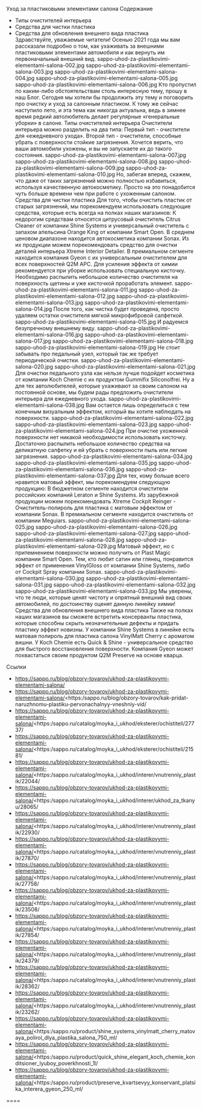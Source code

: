 Уход за пластиковыми элементами салона
Содержание 
- Типы очистителей интерьера 
- Средства для чистки пластика
- Средства для обновления внешнего вида пластика  
Здравствуйте, уважаемые читатели! 
Осенью 2021 года мы вам рассказали подробно о том, как ухаживать за внешними пластиковыми элементами автомобиля и как вернуть им первоначальный внешний вид. 
sappo-uhod-za-plastikovimi-elementami-salona-002.jpg
sappo-uhod-za-plastikovimi-elementami-salona-003.jpg
sappo-uhod-za-plastikovimi-elementami-salona-004.jpg
sappo-uhod-za-plastikovimi-elementami-salona-005.jpg
sappo-uhod-za-plastikovimi-elementami-salona-006.jpg
Кто пропустил по каким-либо обстоятельствам столь интересную тему, прошу в наш Блог.
Сегодня мы хотели бы продолжить эту тему и поговорить про очистку и уход за салонным пластиком. К тому же сейчас наступило лето, и эта тема как никогда актуальна, ведь в зимнее время редкий автолюбитель делает регулярные «генеральные уборки» в салоне. 
Типы очистителей интерьера
Очистители интерьера можно разделить на два типа: 
Первый тип - очистители для «ежедневного ухода». Второй тип - очистители, способные убрать с поверхности стойкие загрязнения. 
Хочется верить, что ваши автомобили ухожены, и вы не запускаете их до такого состояния. 
sappo-uhod-za-plastikovimi-elementami-salona-007.jpg
sappo-uhod-za-plastikovimi-elementami-salona-008.jpg
sappo-uhod-za-plastikovimi-elementami-salona-009.jpg
sappo-uhod-za-plastikovimi-elementami-salona-010.jpg
Но, забегая вперед, скажем, что даже от таких загрязнений можно полностью избавиться, используя качественную автокосметику. Просто на это понадобится чуть больше времени чем при работе с ухоженным салоном. 
Средства для чистки пластика
Для того, чтобы очистить пластик от старых загрязнений, мы порекомендуем использовать следующие средства, которые есть всегда на полках наших магазинов: 
К недорогим средствам относятся цитрусовый очиститель Citrus Cleaner от компании Shine Systems и универсальный очиститель с запахом апельсина Orange King от компании Smart Open. В среднем ценовом диапазоне находится автокосметика компании Sonax. Из их продукции можем порекомендовать средство для очистки деталей интерьера Xtreme Interior Detailer. В премиальном сегменте находится компания Gyeon с их универсальным очистителем для всех поверхностей Q2M APC. 
Для усиления эффекта от химии рекомендуется при уборке использовать специальную кисточку. Необходимо распылить небольшое количество очистителя на поверхность щетины и уже кисточкой проработать элемент. 
sappo-uhod-za-plastikovimi-elementami-salona-011.jpg
sappo-uhod-za-plastikovimi-elementami-salona-012.jpg
sappo-uhod-za-plastikovimi-elementami-salona-013.jpg
sappo-uhod-za-plastikovimi-elementami-salona-014.jpg
После того, как чистка будет проведена, просто удаляем остатки очистителя мягкой микрофибровой салфеткой. 
sappo-uhod-za-plastikovimi-elementami-salona-015.jpg
И радуемся безупречному внешнему виду. 
sappo-uhod-za-plastikovimi-elementami-salona-016.jpg
sappo-uhod-za-plastikovimi-elementami-salona-017.jpg
sappo-uhod-za-plastikovimi-elementami-salona-018.jpg
sappo-uhod-za-plastikovimi-elementami-salona-019.jpg
Не стоит забывать про педальный узел, который так же требует периодической очистки. 
sappo-uhod-za-plastikovimi-elementami-salona-020.jpg
sappo-uhod-za-plastikovimi-elementami-salona-021.jpg
Для очистки педального узла как нельзя лучше подойдет косметика от компании Koch Chemie с их продуктом Gummifix Siliconolfrei. 
Ну а для тех автолюбителей, которые ухаживают за своим салоном на постоянной основе, мы будем рады предложить очистители интерьера для ежедневного ухода. 
sappo-uhod-za-plastikovimi-elementami-salona-038.jpg
Вам остается лишь определиться с тем конечным визуальным эффектом, который вы хотите наблюдать на поверхности. 
sappo-uhod-za-plastikovimi-elementami-salona-022.jpg
sappo-uhod-za-plastikovimi-elementami-salona-023.jpg
sappo-uhod-za-plastikovimi-elementami-salona-024.jpg
При очистке ухоженной поверхности нет никакой необходимости использовать кисточку. Достаточно распылить небольшое количество средства на деликатную салфетку и ей убрать с поверхности пыль или легкие загрязнения. 
sappo-uhod-za-plastikovimi-elementami-salona-034.jpg
sappo-uhod-za-plastikovimi-elementami-salona-035.jpg
sappo-uhod-za-plastikovimi-elementami-salona-036.jpg
sappo-uhod-za-plastikovimi-elementami-salona-037.jpg
Для тех, кому больше всего нравится матовый эффект, мы порекомендуем следующую продукцию: 
В бюджетном сегменте находится очистители российских компаний Leraton и Shine Systems. Из зарубежной продукции можем порекомендовать Xtreme Cockpit Reinger - Очиститель-полироль для пластика с матовым эффектом от компании Sonax. В премиальном сегменте находится очиститель от компании Meguiars. 
sappo-uhod-za-plastikovimi-elementami-salona-025.jpg
sappo-uhod-za-plastikovimi-elementami-salona-026.jpg
sappo-uhod-za-plastikovimi-elementami-salona-027.jpg
sappo-uhod-za-plastikovimi-elementami-salona-028.jpg
sappo-uhod-za-plastikovimi-elementami-salona-029.jpg
Матовый эффект, но с притемнением поверхности можно получить от Plast Magic компании Smart Open. 
Тем, кто любит сатин или глянец, понравится эффект от применения VinylGloss от компании Shine Systems, либо от Cockpit Spray компании Sonax. 
sappo-uhod-za-plastikovimi-elementami-salona-030.jpg
sappo-uhod-za-plastikovimi-elementami-salona-031.jpg
sappo-uhod-za-plastikovimi-elementami-salona-032.jpg
sappo-uhod-za-plastikovimi-elementami-salona-033.jpg
Мы уверены, что те люди, которые ценят чистоту и опрятный внешний вид своих автомобилей, по достоинству оценят данную линейку химии! 
Средства для обновления внешнего вида пластика
Также на полках наших магазинов вы сможете встретить консерванты пластика, которые способны скрыть незначительные дефекты и придать пластику эффект новизны. У компании Shine Systems в линейке есть матовая полироль для пластика салона VinylMatt Cherry с ароматом вишни. У Koch Chemie есть Quick & Shine - универсальное средство для быстрого восстановления поверхности. Компания Gyeon может похвастаться своим продуктом Q2M Preserve на основе кварца. 

Ссылки
- https://sappo.ru/blog/obzory-tovarov/ukhod-za-plastikovymi-elementami-salona/
- https://sappo.ru/blog/obzory-tovarov/ukhod-za-plastikovymi-elementami-salona/<https:/sappo.ru/blog/obzory-tovarov/kak-pridat-naruzhnomu-plastiku-pervonachalnyy-vneshniy-vid/
- https://sappo.ru/blog/obzory-tovarov/ukhod-za-plastikovymi-elementami-salona/<https:/sappo.ru/catalog/moyka_i_ukhod/eksterer/ochistiteli/27737/
- https://sappo.ru/blog/obzory-tovarov/ukhod-za-plastikovymi-elementami-salona/<https:/sappo.ru/catalog/moyka_i_ukhod/eksterer/ochistiteli/21581/
- https://sappo.ru/blog/obzory-tovarov/ukhod-za-plastikovymi-elementami-salona/<https:/sappo.ru/catalog/moyka_i_ukhod/interer/vnutrenniy_plastik/22044/
- https://sappo.ru/blog/obzory-tovarov/ukhod-za-plastikovymi-elementami-salona/<https:/sappo.ru/catalog/moyka_i_ukhod/interer/ukhod_za_tkanyu/28065/
- https://sappo.ru/blog/obzory-tovarov/ukhod-za-plastikovymi-elementami-salona/<https:/sappo.ru/catalog/moyka_i_ukhod/interer/vnutrenniy_plastik/22930/
- https://sappo.ru/blog/obzory-tovarov/ukhod-za-plastikovymi-elementami-salona/<https:/sappo.ru/catalog/moyka_i_ukhod/interer/vnutrenniy_plastik/27870/
- https://sappo.ru/blog/obzory-tovarov/ukhod-za-plastikovymi-elementami-salona/<https:/sappo.ru/catalog/moyka_i_ukhod/interer/vnutrenniy_plastik/27758/
- https://sappo.ru/blog/obzory-tovarov/ukhod-za-plastikovymi-elementami-salona/<https:/sappo.ru/catalog/moyka_i_ukhod/interer/vnutrenniy_plastik/23508/
- https://sappo.ru/blog/obzory-tovarov/ukhod-za-plastikovymi-elementami-salona/<https:/sappo.ru/catalog/moyka_i_ukhod/interer/vnutrenniy_plastik/27854/
- https://sappo.ru/blog/obzory-tovarov/ukhod-za-plastikovymi-elementami-salona/<https:/sappo.ru/catalog/moyka_i_ukhod/interer/vnutrenniy_plastik/24379/
- https://sappo.ru/blog/obzory-tovarov/ukhod-za-plastikovymi-elementami-salona/<https:/sappo.ru/catalog/moyka_i_ukhod/interer/vnutrenniy_plastik/28362/
- https://sappo.ru/blog/obzory-tovarov/ukhod-za-plastikovymi-elementami-salona/<https:/sappo.ru/catalog/moyka_i_ukhod/interer/vnutrenniy_plastik/23262/
- https://sappo.ru/blog/obzory-tovarov/ukhod-za-plastikovymi-elementami-salona/<https:/sappo.ru/product/shine_systems_vinylmatt_cherry_matovaya_polirol_dlya_plastika_salona_750_ml/
- https://sappo.ru/blog/obzory-tovarov/ukhod-za-plastikovymi-elementami-salona/<https:/sappo.ru/product/quick_shine_elegant_koch_chemie_konditsioner_lyuboy_poverkhnosti_1l/
- https://sappo.ru/blog/obzory-tovarov/ukhod-za-plastikovymi-elementami-salona/<https:/sappo.ru/product/preserve_kvartsevyy_konservant_platsika_interera_gyeon_250_ml/

====